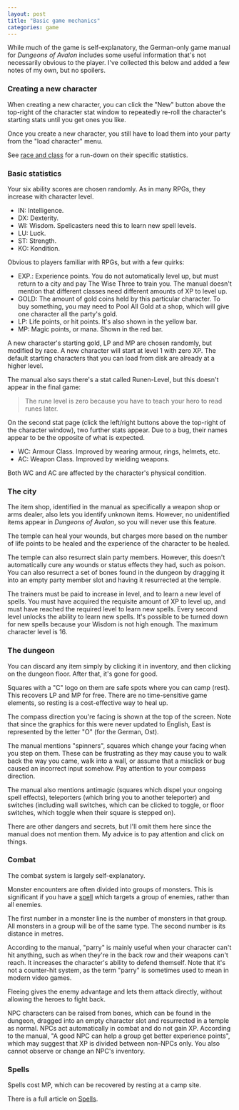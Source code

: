 ```yaml
---
layout: post
title: "Basic game mechanics"
categories: game
---
```


While much of the game is self-explanatory, the German-only game manual for
_Dungeons of Avalon_ includes some useful information that's not necessarily
obvious to the player. I've collected this below and added a few notes of my
own, but no spoilers.

### Creating a new character

When creating a new character, you can click the "New" button above the
top-right of the character stat window to repeatedly re-roll the character's
starting stats until you get ones you like.

Once you create a new character, you still have to load them into your party
from the "load character" menu.

See [race and class](../game/race-and-class.html) for a run-down on their
specific statistics.

### Basic statistics

Your six ability scores are chosen randomly. As in many RPGs, they increase with
character level.

* IN: Intelligence.
* DX: Dexterity.
* WI: Wisdom. Spellcasters need this to learn new spell levels.
* LU: Luck.
* ST: Strength.
* KO: Kondition.

Obvious to players familiar with RPGs, but with a few quirks:

* EXP.: Experience points. You do not automatically level up, but must return to
  a city and pay The Wise Three to train you. The manual doesn't mention that
  different classes need different amounts of XP to level up.
* GOLD: The amount of gold coins held by this particular character. To buy
  something, you may need to Pool All Gold at a shop, which will give one
  character all the party's gold.
* LP: Life points, or hit points. It's also shown in the yellow bar.
* MP: Magic points, or mana. Shown in the red bar.

A new character's starting gold, LP and MP are chosen randomly, but modified by
race. A new character will start at level 1 with zero XP. The default starting
characters that you can load from disk are already at a higher level.

The manual also says there's a stat called Runen-Level, but this doesn't appear
in the final game:

> The rune level is zero because you have to teach your hero to read runes
> later.

On the second stat page (click the left/right buttons above the top-right of the
character window), two further stats appear. Due to a bug, their names appear to
be the opposite of what is expected.

* WC: Armour Class. Improved by wearing armour, rings, helmets, etc.
* AC: Weapon Class. Improved by wielding weapons.

Both WC and AC are affected by the character's physical condition.

### The city

The item shop, identified in the manual as specifically a weapon shop or arms
dealer, also lets you identify unknown items. However, no unidentified items
appear in _Dungeons of Avalon_, so you will never use this feature.

The temple can heal your wounds, but charges more based on the number of life
points to be healed and the experience of the character to be healed.

The temple can also resurrect slain party members. However, this doesn't
automatically cure any wounds or status effects they had, such as poison. You
can also resurrect a set of bones found in the dungeon by dragging it into an
empty party member slot and having it resurrected at the temple.

The trainers must be paid to increase in level, and to learn a new level of
spells. You must have acquired the requisite amount of XP to level up, and must
have reached the required level to learn new spells.  Every second level unlocks
the ability to learn new spells. It's possible to be turned down for new spells
because your Wisdom is not high enough. The maximum character level is 16.

### The dungeon

You can discard any item simply by clicking it in inventory, and then clicking
on the dungeon floor. After that, it's gone for good.

Squares with a "C" logo on them are safe spots where you can camp (rest). This
recovers LP and MP for free. There are no time-sensitive game elements, so
resting is a cost-effective way to heal up.

The compass direction you're facing is shown at the top of the screen. Note that
since the graphics for this were never updated to English, East is represented
by the letter "O" (for the German, Ost).

The manual mentions "spinners", squares which change your facing when you step
on them. These can be frustrating as they may cause you to walk back the way you
came, walk into a wall, or assume that a misclick or bug caused an incorrect
input somehow. Pay attention to your compass direction.

The manual also mentions antimagic (squares which dispel your ongoing spell
effects), teleporters (which bring you to another teleporter) and switches
(including wall switches, which can be clicked to toggle, or floor switches,
which toggle when their square is stepped on).

There are other dangers and secrets, but I'll omit them here since the manual
does not mention them. My advice is to pay attention and click on things.

### Combat

The combat system is largely self-explanatory.

Monster encounters are often divided into groups of monsters. This is
significant if you have a [spell](../game/spells.html) which targets a group of
enemies, rather than all enemies.

The first number in a monster line is the number of monsters in that group. All
monsters in a group will be of the same type. The second number is its distance
in metres.

According to the manual, "parry" is mainly useful when your character can't hit
anything, such as when they're in the back row and their weapons can't reach. It
increases the character's ability to defend themself. Note that it's not a
counter-hit system, as the term "parry" is sometimes used to mean in modern
video games.

Fleeing gives the enemy advantage and lets them attack directly, without
allowing the heroes to fight back.

NPC characters can be raised from bones, which can be found in the dungeon,
dragged into an empty character slot and resurrected in a temple as normal. NPCs
act automatically in combat and do not gain XP. According to the manual,
"A good NPC can help a group get better experience points", which may suggest
that XP is divided between non-NPCs only. You also cannot observe or change an
NPC's inventory.

### Spells

Spells cost MP, which can be recovered by resting at a camp site.

There is a full article on [Spells](../game/spells.html).

